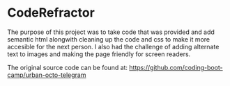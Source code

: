 # CodeRefractor
The purpose of this project was to take code that was provided and add semantic html alongwith cleaning up the code and css to make it more accesible for the next person.
I also had the challenge of adding alternate text to images and making the page friendly for screen readers.

The original source code can be found at: https://github.com/coding-boot-camp/urban-octo-telegram

